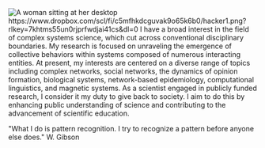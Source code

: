 <!--## Welcome to GitHub Pages

You can use the [editor on GitHub](https://github.com/cayce-pollard/cayce-pollard.github.io/edit/main/index.md) to maintain and preview the content for your website in Markdown files.

Whenever you commit to this repository, GitHub Pages will run [Jekyll](https://jekyllrb.com/) to rebuild the pages in your site, from the content in your Markdown files.-->
<picture>
 <source media="(prefers-color-scheme: dark)" srcset="https://www.dropbox.com/scl/fi/c5mfhkdcguvak9o65k6b0/hacker1.png?rlkey=7khtms55un0rjprfwdjai41cs&dl=0">
 <source media="(prefers-color-scheme: light)" srcset="https://www.dropbox.com/scl/fi/c5mfhkdcguvak9o65k6b0/hacker1.png?rlkey=7khtms55un0rjprfwdjai41cs&dl=0">
 <img alt="A woman sitting at her desktop" src="https://www.dropbox.com/scl/fi/c5mfhkdcguvak9o65k6b0/hacker1.png?rlkey=7khtms55un0rjprfwdjai41cs&dl=0">
</picture>
https://www.dropbox.com/scl/fi/c5mfhkdcguvak9o65k6b0/hacker1.png?rlkey=7khtms55un0rjprfwdjai41cs&dl=0
I have a broad interest in the field of complex systems science, which cut across conventional disciplinary boundaries. My research is focused on unraveling the emergence of collective behaviors within systems composed of numerous interacting entities. At present, my interests are centered on a diverse range of topics including complex networks, social networks, the dynamics of opinion formation, biological systems, network-based epidemiology, computational linguistics, and magnetic systems. As a scientist engaged in publicly funded research, I consider it my duty to give back to society. I aim to do this by enhancing public understanding of science and contributing to the advancement of scientific education.

"What I do is pattern recognition. I try to recognize a pattern before anyone else does." W. Gibson

<!--### Markdown


Markdown is a lightweight and easy-to-use syntax for styling your writing. It includes conventions for

```markdown
Syntax highlighted code block

# Header 1
## Header 2
### Header 3

- Bulleted
- List

1. Numbered
2. List

**Bold** and _Italic_ and `Code` text

[Link](url) and ![Image](src)
```

For more details see [Basic writing and formatting syntax](https://docs.github.com/en/github/writing-on-github/getting-started-with-writing-and-formatting-on-github/basic-writing-and-formatting-syntax).

### Jekyll Themes

Your Pages site will use the layout and styles from the Jekyll theme you have selected in your [repository settings](https://github.com/cayce-pollard/cayce-pollard.github.io/settings/pages). The name of this theme is saved in the Jekyll `_config.yml` configuration file.

### Support or Contact

Having trouble with Pages? Check out our [documentation](https://docs.github.com/categories/github-pages-basics/) or [contact support](https://support.github.com/contact) and we’ll help you sort it out.-->
